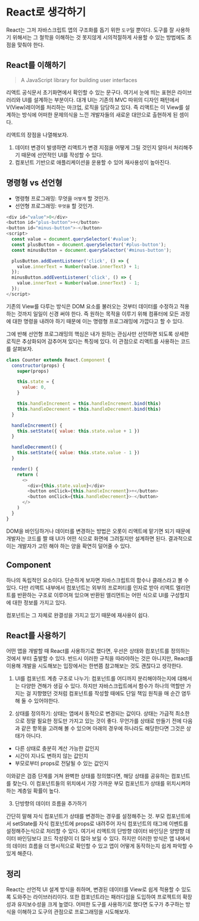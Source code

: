 # React로 생각하기

React는 그저 자바스크립트 앱의 구조화를 돕기 위한 `도구`일 뿐이다.
도구를 잘 사용하기 위해서는 그 철학을 이해하는 것 못지않게 시의적절하게 사용할 수 있는 방법에도 초점을 맞춰야 한다.

## React를 이해하기

> A JavaScript library for building user interfaces

리액트 공식문서 초기화면에서 확인할 수 있는 문구다. 여기서 눈에 띄는 표현은 라이브러리와 UI를 설계하는 부분이다. 대개 UI는 기존의 MVC 따위의 디자인 패턴에서 V(View)레이어를 처리하는 마크업, 로직을 담당하고 있다. 즉 리액트는 이 View를 설계하는 방식에 어떠한 문제의식을 느낀 개발자들의 새로운 대안으로 출현하게 된 셈이다.

리액트의 장점을 나열해보자.

1. 데이터 변경이 발생하면 리액트가 변경 지점을 어떻게 그릴 것인지 알아서 처리해주기 때문에 선언적인 UI를 작성할 수 있다.
2. 컴포넌트 기반으로 애플리케이션을 운용할 수 있어 재사용성이 높아진다.

## 명령형 vs 선언형

- 명령형 프로그래밍: 무엇을 `어떻게` 할 것인가.
- 선언형 프로그래밍: `무엇을` 할 것인가.

```js
<div id="value">0</div>
<button id="plus-button">+</button>
<button id="minus-button">-</button>
<script>
  const value = document.querySelector('#value');
  const plusButton = document.querySelector('#plus-button');
  const minusButton = document.querySelector('#minus-button');

  plusButton.addEventListener('click', () => {
    value.innerText = Number(value.innerText) + 1;
  });
  minusButton.addEventListener('click', () => {
    value.innerText = Number(value.innerText) - 1;
  });
</script>
```

기존의 View를 다루는 방식은 DOM 요소를 불러오는 것부터 데이터를 수정하고 적용하는 것까지 일일이 신경 써야 한다. 즉 원하는 목적을 이루기 위해 컴퓨터에 모든 과정에 대한 명령을 내려야 하기 때문에 이는 명령형 프로그래밍에 가깝다고 할 수 있다.

그에 반해 선언형 프로그래밍의 핵심은 내가 원하는 관심사만 선언하면 되도록 상세한 로직은 추상화되어 감추어져 있다는 특징에 있다. 이 관점으로 리액트를 사용하는 코드를 살펴보자.

```js
class Counter extends React.Component {
  constructor(props) {
    super(props)

    this.state = {
      value: 0,
    }

    this.handleIncrement = this.handleIncrement.bind(this)
    this.handleDecrement = this.handleDecrement.bind(this)
  }

  handleIncrement() {
    this.setState({ value: this.state.value + 1 })
  }

  handleDecrement() {
    this.setState({ value: this.state.value - 1 })
  }

  render() {
    return (
      <>
        <div>{this.state.value}</div>
        <button onClick={this.handleIncrement}>+</button>
        <button onClick={this.handleDecrement}>-</button>
      </>
    )
  }
}
```

DOM을 바인딩하거나 데이터를 변경하는 방법은 오롯이 리액트에 맡기면 되기 때문에 개발자는 코드를 짤 때 UI가 어떤 식으로 화면에 그려질지만 설계하면 된다. 결과적으로 이는 개발자가 고민 해야 하는 양을 확연히 덜어줄 수 있다.

## Component

하나의 독립적인 요소이다.
단순하게 보자면 자바스크립트의 함수나 클래스라고 볼 수 있다. 다만 리액트 내부에서 컴포넌트는 외부의 프로퍼티를 인자로 받아 리액트 엘리먼트를 반환하는 구조로 이루어져 있으며 반환된 엘리먼트는 어떤 식으로 UI를 구성할지에 대한 정보를 가지고 있다.

컴포넌트는 그 자체로 완결성을 가지고 있기 때문에 재사용이 쉽다.

## React를 사용하기

어떤 앱을 개발할 때 React를 사용하기로 했다면, 우선은 상태와 컴포넌트를 정의하는 것에서 부터 출발할 수 있다. 반드시 이러한 규칙을 따라야하는 것은 아니지만, React를 이용해 개발을 시도해보는 입장에서는 한번쯤 참고해보는 것도 괜찮다고 생각한다.

1. UI를 컴포넌트 계층 구조로 나누기: 컴포넌트를 어디까지 분리해야하는지에 대해서는 다양한 견해가 생길 수 있다. 하지만 자바스크립트에서 함수가 하나의 역할만 가지는 걸 지향했던 것처럼 컴포넌트를 작성할 때에도 단일 책임 원칙을 매 순간 염두해 둘 수 있어야한다.

2. 상태를 정의하기: 상태는 앱에서 동적으로 변경되는 값이다. 상태는 가급적 최소한으로 정말 필요한 정도만 가지고 있는 것이 좋다. 무언가를 상태로 만들기 전에 다음과 같은 항목을 고려해 볼 수 있으며 아래의 경우에 하나라도 해당한다면 그것은 상태가 아니다.

- 다른 상태로 충분히 계산 가능한 값인지
- 시간이 지나도 변하지 않는 값인지
- 부모로부터 props로 전달될 수 있는 값인지

이와같은 검증 단계를 거쳐 완벽한 상태를 정의했다면, 해당 상태를 공유하는 컴포넌트를 찾는다. 이 컴포넌트들의 위치에서 가장 가까운 부모 컴포넌트가 상태를 위치시켜야 하는 계층일 확률이 높다.

3. 단방향의 데이터 흐름을 추가하기

간단히 말해 자식 컴포넌트가 상태를 변경하는 경우를 설정해주는 것.
부모 컴포넌트에서 setState를 자식 컴포넌트에 props로 내려주어 자식 컴포넌트의 태그에 이벤트를 설정해주는식으로 처리할 수 있다. 여기서 리액트의 단방향 데이터 바인딩은 양방향 데이터 바인딩보다 코드 작성량이 더 많아 보일 수 있다. 하지만 이러한 방식은 앱 내에서의 데이터 흐름을 더 명시적으로 확인할 수 있고 앱이 어떻게 동작하는지 쉽게 파악할 수 있게 해준다.

## 정리

React는 선언적 UI 설계 방식을 취하며, 변경된 데이터를 View로 쉽게 적용할 수 있도록 도와주는 라이브러리이다. 또한 컴포넌트라는 패러다임을 도입하여 프로젝트의 확장성과 유지보수성을 크게 높였다. 어떠한 도구를 사용하기로 했다면 도구가 추구하는 방식을 이해하고 도구의 관점으로 프로그래밍을 시도해보자.
